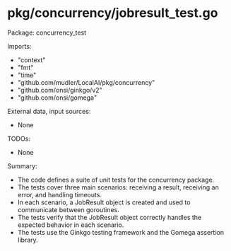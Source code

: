 # pkg/concurrency/jobresult_test.go  
Package: concurrency_test  
  
Imports:  
- "context"  
- "fmt"  
- "time"  
- "github.com/mudler/LocalAI/pkg/concurrency"  
- "github.com/onsi/ginkgo/v2"  
- "github.com/onsi/gomega"  
  
External data, input sources:  
- None  
  
TODOs:  
- None  
  
Summary:  
- The code defines a suite of unit tests for the concurrency package.  
- The tests cover three main scenarios: receiving a result, receiving an error, and handling timeouts.  
- In each scenario, a JobResult object is created and used to communicate between goroutines.  
- The tests verify that the JobResult object correctly handles the expected behavior in each scenario.  
- The tests use the Ginkgo testing framework and the Gomega assertion library.  
  
  
  
